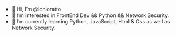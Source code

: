- 👋 Hi, I’m @lchioratto
- 👀 I’m interested in FrontEnd Dev && Python && Network Security.
- 🌱 I’m currently learning Python, JavaScript, Html & Css as well as Network Security.


<!---
lchioratto/lchioratto is a ✨ special ✨ repository because its `README.md` (this file) appears on your GitHub profile.
You can click the Preview link to take a look at your changes.
--->
